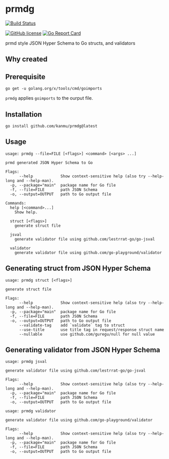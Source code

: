 # prmdg

[![Build Status](https://github.com/kanmu/prmdg/actions/workflows/test.yml/badge.svg)](https://github.com/kanmu/prmdg/actions/workflows/test.yml)

[![GitHub license](https://img.shields.io/badge/license-MIT-blue.svg)](https://raw.githubusercontent.com/achiku/prmdg/master/LICENSE)
[![Go Report Card](https://goreportcard.com/badge/github.com/achiku/prmdg)](https://goreportcard.com/report/github.com/achiku/prmdg)

prmd style JSON Hyper Schema to Go structs, and validators


## Why created

## Prerequisite

```
go get -u golang.org/x/tools/cmd/goimports
```

`prmdg` applies `goimports` to the ourput file.

## Installation

```
go install github.com/kanmu/prmdg@latest
```

## Usage

```
usage: prmdg --file=FILE [<flags>] <command> [<args> ...]

prmd generated JSON Hyper Schema to Go

Flags:
      --help            Show context-sensitive help (also try --help-long and --help-man).
  -p, --package="main"  package name for Go file
  -f, --file=FILE       path JSON Schema
  -o, --output=OUTPUT   path to Go output file

Commands:
  help [<command>...]
    Show help.

  struct [<flags>]
    generate struct file

  jsval
    generate validator file using github.com/lestrrat-go/go-jsval

  validator
    generate validator file using github.com/go-playground/validator

```

## Generating struct from JSON Hyper Schema

```
usage: prmdg struct [<flags>]

generate struct file

Flags:
      --help            Show context-sensitive help (also try --help-long and --help-man).
  -p, --package="main"  package name for Go file
  -f, --file=FILE       path JSON Schema
  -o, --output=OUTPUT   path to Go output file
      --validate-tag    add `validate` tag to struct
      --use-title       use title tag in request/response struct name
      --nullable        use github.com/guregu/null for null value
```


## Generating validator from JSON Hyper Schema

```
usage: prmdg jsval

generate validator file using github.com/lestrrat-go/go-jsval

Flags:
      --help            Show context-sensitive help (also try --help-long and --help-man).
  -p, --package="main"  package name for Go file
  -f, --file=FILE       path JSON Schema
  -o, --output=OUTPUT   path to Go output file

```


```
usage: prmdg validator

generate validator file using github.com/go-playground/validator

Flags:
      --help            Show context-sensitive help (also try --help-long and --help-man).
  -p, --package="main"  package name for Go file
  -f, --file=FILE       path JSON Schema
  -o, --output=OUTPUT   path to Go output file

```

